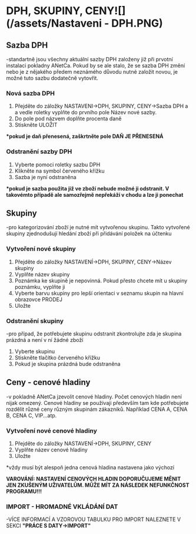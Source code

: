 # DPH, SKUPINY, CENY![](/assets/Nastaveni - DPH.PNG)

## Sazba DPH

-standartně jsou všechny aktuální sazby DPH založeny již při prvotní instalaci pokladny ANetCa. Pokud by se ale stalo, že se sazba DPH změní nebo je z nějakého předem neznámého důvodu nutné založit novou, je možné tuto sazbu dodatečně vytovřit.

### Nová sazba DPH

1. Přejděte do záložky NASTAVENI-&gt;DPH, SKUPINY, CENY-&gt;Sazba DPH a a vedle roletky vyplňte do prvního pole Název nové sazby.
2. Do pole pod názvem doplňte procenta daně
3. Stiskněte ULOŽIT

**\*pokud je daň přenesená, zaškrtněte pole DAŇ JE PŘENESENÁ**

### Odstranění sazby DPH

1. Vyberte pomoci roletky sazbu DPH
2. Klikněte na symbol červeného křížku 
3. Sazba je nyní odstraněna

**\*pokud je sazba použita již ve zboží nebude možné ji odstranit. V takovémto případě ale samozřejmě nepřekáží v chodu a lze ji ponechat**

## Skupiny

-pro kategorizování zboží je nutné mít vytvořenou skupinu. Takto vytvořené skupiny zjednodušují hledání zboží při přidávání položek na účtenku

### Vytvoření nové skupiny

1. Přejděte do záložky NASTAVENÍ-&gt;DPH, SKUPINY, CENY-&gt;Název skupiny
2. Vyplňte název skupiny
3. Poznámka ke skupině je nepovinná. Pokud přesto chcete mít u skupiny poznámku, vyplňte ji
4. Vyberte barvu skupiny pro lepší orientaci v seznamu skupin na hlavní obrazovce PRODEJ
5. Uložte

### Odstranění skupiny

-pro případ, že potřebujete skupinu odstranit zkontrolujte zda je skupina prázdná a není v ní žádné zboží

1. Vyberte skupinu
2. Stiskněte tlačítko červeného křížku
3. Pokud je skupina prázdná bude odstraněna

## Ceny - cenové hladiny

-v pokladně ANetCa jzevolit cenové hladiny. Počet cenových hladin není nijak omezený. Cenové hladiny se používaji především tam kde potřebujete rozdělit různé ceny různým skupinám zákazniků. Například CENA A, CENA B, CENA C, VIP...atp.

### Vytvoření nové cenové hladiny

1. Přejděte do záložky NASTAVENÍ-&gt;DPH, SKUPINY, CENY
2. Vyplňte název cenové hladiny
3. Uložte

\*vždy musí být alespoň jedna cenová hladina nastavena jako výchozí

**VAROVÁNÍ: NASTAVENÍ CENOVÝCH HLADIN DOPORUČUJEME MĚNIT JEN ZKUŠENÝM UŽIVATELŮM. MŮŽE MÍT ZA NÁSLEDEK NEFUNKČNOST PROGRAMU!!!**

### IMPORT - HROMADNÉ VKLÁDÁNÍ DAT

-VÍCE INFORMACÍ A VZOROVOU TABULKU PRO IMPORT NALEZNETE V SEKCI **"PRÁCE S DATY-&gt;IMPORT"**

